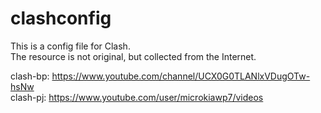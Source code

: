 # clashconfig
This is a config file for Clash. <br>
The resource is not original, but collected from the Internet.

clash-bp: https://www.youtube.com/channel/UCX0G0TLANlxVDugOTw-hsNw <br>
clash-pj: https://www.youtube.com/user/microkiawp7/videos
